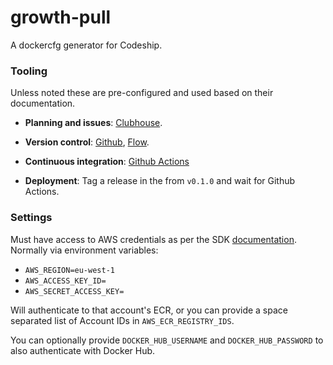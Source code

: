 # growth-pull

A dockercfg generator for Codeship.

### Tooling

Unless noted these are pre-configured and used based on their documentation.

- **Planning and issues**:
  [Clubhouse](https://app.clubhouse.io/tails/stories/space/12868/everything).

- **Version control**:
  [Github](https://github.com/tailsdotcom/growth-pull),
  [Flow](https://guides.github.com/introduction/flow/).

- **Continuous integration**:
  [Github Actions](https://github.com/tailsdotcom/growth-pull/actions)

- **Deployment**:
  Tag a release in the from `v0.1.0` and wait for Github Actions.

### Settings

Must have access to AWS credentials as per the SDK [documentation](https://docs.aws.amazon.com/sdk-for-go/v1/developer-guide/configuring-sdk.html).
Normally via environment variables:

- `AWS_REGION=eu-west-1`
- `AWS_ACCESS_KEY_ID=`
- `AWS_SECRET_ACCESS_KEY=`

Will authenticate to that account's ECR, or you can provide a space separated list of Account IDs in `AWS_ECR_REGISTRY_IDS`.

You can optionally provide `DOCKER_HUB_USERNAME` and `DOCKER_HUB_PASSWORD` to also authenticate with Docker Hub.
